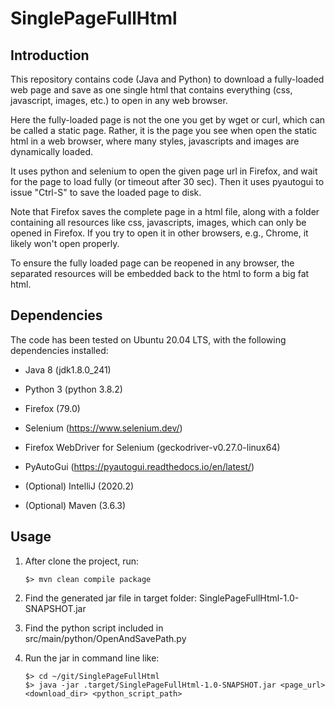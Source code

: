 # SinglePageFullHtml

## Introduction

This repository contains code (Java and Python) to download a fully-loaded web page and save as one single html that contains everything (css, javascript, images, etc.) to open in any web browser.

Here the fully-loaded page is not the one you get by wget or curl, which can be called a static page. Rather, it is the page you see when open the static html in a web browser, where many styles, javascripts and images are dynamically loaded.

It uses python and selenium to open the given page url in Firefox, and wait for the page to load fully (or timeout after 30 sec). Then it uses pyautogui to issue "Ctrl-S" to save the loaded page to disk.

Note that Firefox saves the complete page in a html file, along with a folder containing all resources like css, javascripts, images, which can only be opened in Firefox. If you try to open it in other browsers, e.g., Chrome, it likely won't open properly.

To ensure the fully loaded page can be reopened in any browser, the separated resources will be embedded back to the html to form a big fat html.

## Dependencies

The code has been tested on Ubuntu 20.04 LTS, with the following dependencies installed:

 - Java 8 (jdk1.8.0_241)
 - Python 3 (python 3.8.2)
 - Firefox (79.0)
 - Selenium (https://www.selenium.dev/)
 - Firefox WebDriver for Selenium (geckodriver-v0.27.0-linux64)
 - PyAutoGui (https://pyautogui.readthedocs.io/en/latest/)
 
 - (Optional) IntelliJ (2020.2)
 - (Optional) Maven (3.6.3)
 
 ## Usage
 
 1. After clone the project, run:
    ```
    $> mvn clean compile package
    ```
 2. Find the generated jar file in target folder: SinglePageFullHtml-1.0-SNAPSHOT.jar
 
 3. Find the python script included in src/main/python/OpenAndSavePath.py
 
 4. Run the jar in command line like:
    ```
    $> cd ~/git/SinglePageFullHtml
    $> java -jar .target/SinglePageFullHtml-1.0-SNAPSHOT.jar <page_url> <download_dir> <python_script_path>
    ```
    
 
